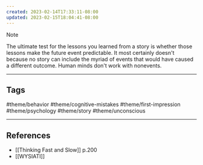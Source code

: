 ```yaml
---
created: 2023-02-14T17:33:11-08:00
updated: 2023-02-15T18:04:41-08:00
---
```



> [!NOTE]
> The ultimate test for the lessons you learned from a story is whether those lessons make the future event predictable. It most certainly doesn't because no story can include the myriad of events that would have caused a different outcome. Human minds don't work with nonevents.

---
## Tags
#theme/behavior #theme/cognitive-mistakes #theme/first-impression #theme/psychology #theme/story #theme/unconscious 

---
## References
- [[Thinking Fast and Slow]] p.200
- [[WYSIATI]]